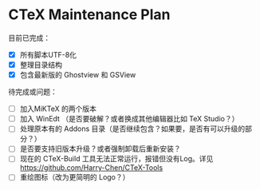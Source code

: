 CTeX Maintenance Plan  
====
目前已完成：  
- [x] 所有脚本UTF-8化  
- [x] 整理目录结构  
- [x] 包含最新版的 Ghostview 和 GSView  

待完成或问题：  
- [ ] 加入MiKTeX 的两个版本
- [ ] 加入 WinEdt （是否要破解？或者换成其他编辑器比如 TeX Studio？）
- [ ] 处理原本有的 Addons 目录（是否继续包含？如果要，是否有可以升级的部分？）
- [ ] 是否要支持旧版本升级？或者强制卸载后重新安装？
- [ ] 现在的 CTeX-Build 工具无法正常运行，报错但没有Log。详见 https://github.com/Harry-Chen/CTeX-Tools
- [ ] 重绘图标（改为更简明的 Logo？）